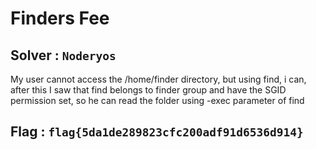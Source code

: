 # Finders Fee

## Solver : `Noderyos`

My user cannot access the /home/finder directory, but using find, i can, after this I saw that find belongs to finder group and have the SGID permission set, so he can read the folder using -exec parameter of find

## Flag : `flag{5da1de289823cfc200adf91d6536d914}`
